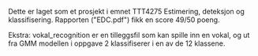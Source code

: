 Dette er laget som et prosjekt i emnet TTT4275 Estimering, deteksjon og klassifisering. Rapporten ("EDC.pdf") fikk en score 49/50 poeng. 

Ekstra: vokal_recognition er en tilleggsfil som kan spille inn en vokal, og ut fra GMM modellen i oppgave 2 klassifiserer i en av de 12 klassene.
